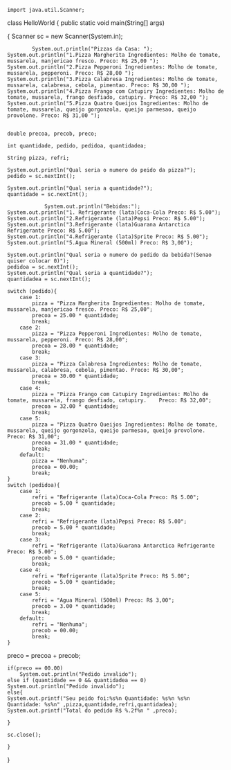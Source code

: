     import java.util.Scanner;

class HelloWorld { public static void main(String[] args) 

{ Scanner sc = new Scanner(System.in);       
            
            System.out.println("Pizzas da Casa: ");
    System.out.println("1.Pizza Margherita Ingredientes: Molho de tomate, mussarela, manjericao fresco. Preco: R$ 25,00 ");
    System.out.println("2.Pizza Pepperoni Ingredientes: Molho de tomate, mussarela, pepperoni. Preco: R$ 28,00 ");
    System.out.println("3.Pizza Calabresa Ingredientes: Molho de tomate, mussarela, calabresa, cebola, pimentao. Preco: R$ 30,00 ");
    System.out.println("4.Pizza Frango com Catupiry Ingredientes: Molho de tomate, mussarela, frango desfiado, catupiry. Preco: R$ 32,00 ");
    System.out.println("5.Pizza Quatro Queijos Ingredientes: Molho de tomate, mussarela, queijo gorgonzola, queijo parmesao, queijo provolone. Preco: R$ 31,00 ");

    
    double precoa, precob, preco;
    
    int quantidade, pedido, pedidoa, quantidadea;
    
    String pizza, refri;
    
    System.out.println("Qual seria o numero do peido da pizza?");
    pedido = sc.nextInt();
    
    System.out.println("Qual seria a quantidade?");
    quantidade = sc.nextInt();
    
                System.out.println("Bebidas:");
    System.out.println("1. Refrigerante (lata)Coca-Cola Preco: R$ 5.00");        
    System.out.println("2.Refrigerante (lata)Pepsi Preco: R$ 5.00");
    System.out.println("3.Refrigerante (lata)Guarana Antarctica Refrigerante Preco: R$ 5.00");
    System.out.println("4.Refrigerante (lata)Sprite Preco: R$ 5.00");
    System.out.println("5.Agua Mineral (500ml) Preco: R$ 3,00");
    
    System.out.println("Qual seria o numero do pedido da bebida?(Senao quiser colocar 0)");
    pedidoa = sc.nextInt();
    System.out.println("Qual seria a quantidade?");
    quantidadea = sc.nextInt();
    
    switch (pedido){
        case 1:
            pizza = "Pizza Margherita Ingredientes: Molho de tomate, mussarela, manjericao fresco. Preco: R$ 25,00";
            precoa = 25.00 * quantidade;
            break;
        case 2:
            pizza = "Pizza Pepperoni Ingredientes: Molho de tomate, mussarela, pepperoni. Preco: R$ 28,00";
            precoa = 28.00 * quantidade;
            break;
        case 3:
            pizza = "Pizza Calabresa Ingredientes: Molho de tomate, mussarela, calabresa, cebola, pimentao. Preco: R$ 30,00";
            precoa = 30.00 * quantidade;
            break;
        case 4:
            pizza = "Pizza Frango com Catupiry Ingredientes: Molho de tomate, mussarela, frango desfiado, catupiry.    Preco: R$ 32,00";
            precoa = 32.00 * quantidade;
            break;
        case 5:
            pizza = "Pizza Quatro Queijos Ingredientes: Molho de tomate, mussarela, queijo gorgonzola, queijo parmesao, queijo provolone. Preco: R$ 31,00";
            precoa = 31.00 * quantidade;
            break; 
        default:
            pizza = "Nenhuma";
            precoa = 00.00;
            break;
    }
    switch (pedidoa){
        case 1:
            refri = "Refrigerante (lata)Coca-Cola Preco: R$ 5.00";
            precob = 5.00 * quantidade;
            break;
        case 2:
            refri = "Refrigerante (lata)Pepsi Preco: R$ 5.00";
            precob = 5.00 * quantidade;
            break;
        case 3:
            refri = "Refrigerante (lata)Guarana Antarctica Refrigerante Preco: R$ 5.00";
            precob = 5.00 * quantidade;
            break;
        case 4:
            refri = "Refrigerante (lata)Sprite Preco: R$ 5.00";
            precob = 5.00 * quantidade;
            break;
        case 5:
            refri = "Agua Mineral (500ml) Preco: R$ 3,00";
            precob = 3.00 * quantidade;
            break; 
        default:
            refri = "Nenhuma";
            precob = 00.00;
            break;
    }
    
   preco = precoa + precob;

    if(preco == 00.00)
        System.out.println("Pedido invalido");
    else if (quantidade == 0 && quantidadea == 0)
    System.out.println("Pedido invalido");
    else{
    System.out.printf("Seu peido foi:%s%n Quantidade: %s%n %s%n Quantidade: %s%n" ,pizza,quantidade,refri,quantidadea);
    System.out.printf("Total do pedido R$ %.2f%n " ,preco);
        
    }
    
    sc.close();
    
    }
    
    
    
}
